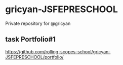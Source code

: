# gricyan-JSFEPRESCHOOL
Private repository for @gricyan


## task Portfolio#1
https://github.com/rolling-scopes-school/gricyan-JSFEPRESCHOOL/portfolio/
